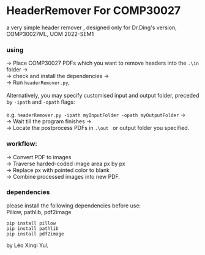 # HeaderRemover For COMP30027
a very simple header remover , designed only for Dr.Ding's version, COMP30027ML, UOM 2022-SEM1

### using
-> Place COMP30027 PDFs which you want to remove headers into the ```.\in``` folder ->\
-> check and install the dependencies ->\
-> Run ```headerRemover.py```,\
 <br />Alternatively, you may specify customised input and output folder, preceded by ```-ipath``` and ```-opath``` flags:\
 <br />e.g. ```headerRemover.py -ipath myInputFolder -opath myOutputFolder``` ->\
-> Wait till the program finishes ->\
-> Locate the postprocess PDFs in ```.\out ``` or output folder you specified.

### workflow:
-> Convert PDF to images \
-> Traverse harded-coded image area px by px \
-> Replace px with pointed color to blank \
-> Combine processed images into new PDF.

### dependencies
please install the following dependencies before use:\
Pillow, pathlib, pdf2image
```
pip install pillow
pip install pathlib
pip install pdf2image
```
by Léo Xinqi Yu\
